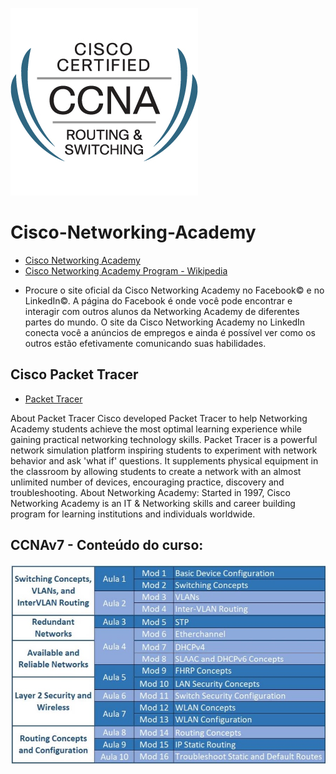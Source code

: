 ![logo](https://github.com/Cpharles/Cisco-Networking-Academy/blob/master/screenshots/ccna_routerswitching_large.gif)

# Cisco-Networking-Academy

  * [Cisco Networking Academy](https://www.netacad.com/)
  * [Cisco Networking Academy Program - Wikipedia](https://it.wikipedia.org/wiki/Cisco_Networking_Academy_Program)

- Procure o site oficial da Cisco Networking Academy no Facebook© e no LinkedIn©. A página do Facebook é onde você pode encontrar e interagir com outros alunos da Networking Academy de diferentes partes do mundo. O site da Cisco Networking Academy no LinkedIn conecta você a anúncios de empregos e ainda é possível ver como os outros estão efetivamente comunicando suas habilidades.

## Cisco Packet Tracer
  * [Packet Tracer](https://www.netacad.com/courses/packet-tracer)
  
  About Packet Tracer
  Cisco developed Packet Tracer to help Networking Academy students achieve the most optimal learning experience while gaining practical 
  networking technology skills.
  Packet Tracer is a powerful network simulation platform inspiring students to experiment with network behavior and ask 'what if'
  questions. It supplements physical equipment in the classroom by allowing students to create a network with an almost unlimited number
  of devices, encouraging practice, discovery and troubleshooting.
  About Networking Academy: Started in 1997, Cisco Networking Academy is an IT & Networking skills and career building program for
  learning institutions and individuals worldwide.
  
## CCNAv7 - Conteúdo do curso:
![indice](https://github.com/Cpharles/Cisco-Networking-Academy/blob/master/screenshots/CCNA2.jpg)
